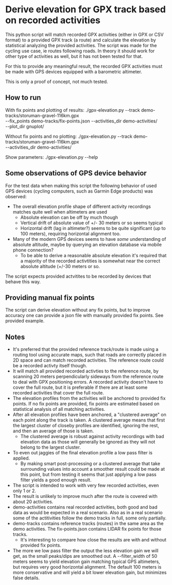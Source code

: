 # Derive elevation for GPX track based on recorded activities

This python script will match recorded GPX activities (either in GPX or CSV format)
to a provided GPX track (a route) and calculate the elevation by statistical analyzing
the provided activities. The script was made for the cycling use case, ie routes
following roads. In theory it should work for other type of activities as well, but
it has not been tested for that.

For this to provide any meaningful result, the recorded GPX activities must be made
with GPS devices equipped with a barometric altimeter.

This is only a proof of concept, not much tested.

## How to run

With fix points and plotting of results:
./gpx-elevation.py --track demo-tracks/storuman-gravel-116km.gpx \
  --fix_points demo-tracks/fix-points.json --activities_dir demo-activities/ \
  --plot_dir gnuplot/

Without fix points and no plotting:
./gpx-elevation.py --track demo-tracks/storuman-gravel-116km.gpx \
  --activities_dir demo-activities/

Show parameters:
./gpx-elevation.py --help

## Some observations of GPS device behavior

For the test data when making this script the following behavior of used GPS devices
(cycling computers, such as Garmin Edge products) was observed:

- The overall elevation profile shape of different activity recordings matches quite well
  when altimeters are used
   - Absolute elevation can be off by much though
   - Vertical drift of absolute value of +/- 30 meters or so seems typical
   - Horizontal drift (lag in altimeter?) seems to be quite significant (up to 100 meters),
     requiring horizontal alignment too.
- Many of the modern GPS devices seems to have *some* understanding of absolute altitude,
  maybe by querying an elevation database via mobile phone connection?
   - To be able to derive a reasonable absolute elevation it's required that a majority
     of the recorded activtities is somewhat near the correct absolute altitude (+/-30
     meters or so.

The script expects provided actvitites to be recorded by devices that behave this way.

## Providing manual fix points

The script can derive elevation without any fix points, but to improve accuracy one can
provide a json file with manually provided fix points. See provided example.

## Notes

- It's preferred that the provided reference track/route is made using a routing tool
  using accurate maps, such that roads are correctly placed in 2D space and can
  match recorded activities. The reference route could be a recorded activty itself
  though.
- It will match all provided recorded activties to the reference route, by scanning
  20 meters perpendicularly sideways from the reference route to deal with GPX
  positioning errors. A recorded activity doesn't have to cover the full route, but
  it is preferable if there are at least some recorded activities that cover the
  full route.
- The elevation profiles from the activities will be anchored to provided fix points.
  If no fix points are provided, fix points are estimated based on statistical
  analysis of all matching activities.
- After all elevation profiles have been anchored, a "clustered average" on each
  point along the track is taken. A clustered average means that first the largest
  cluster of closeby profiles are identified, ignoring the rest, and then an average
  of those is taken.
    - The clustered average is robust against activity recordings with bad
      elevation data as those will generally be ignored as they will not belong
      to the largest cluster.
- To even out jaggies of the final elevation profile a low pass filter is applied.
    - By making smart post-processing or a clustered average that take surrounding
      values into account a smoother result could be made at this point, but from
      testing it seems that just applying a low pass filter yields a good enough
      result.
- The script is intended to work with very few recorded activities, even only 1 or 2.
- The result is unlikely to improve much after the route is covered with about 20
  activities.
- demo-activities contains real recorded activities, both good and bad data as would
  be expected in a real scenario. Also as in a real scenario some of the actitivities
  follow the demo tracks in full, some only partially.
- demo-tracks contains reference tracks (routes) in the same area as the demo
  activities. The fix-points.json contains LIDAR fix points for those tracks.
    - It's interesting to compare how close the results are with and without
      provided fix points.
- The more we low pass filter the output the less elevation gain we will get, as the
  small peaks/dips are smoothed out. A --filter_width of 50 meters seems to yield
  elevation gain matching typical GPS altimeters, but requires very good horizontal
  alignment. The default 100 meters is more conservative and will yield a bit lower
  elevation gain, but minimizes false details.
